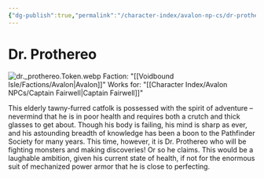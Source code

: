 ```yaml
---
{"dg-publish":true,"permalink":"/character-index/avalon-np-cs/dr-prothereo/","title":"Dr. Prothereo","tags":["Avalon","NPC"],"created":"2025-05-30T19:47:49.000-05:00"}
---
```


# Dr. Prothereo
![dr._prothereo.Token.webp](/img/user/Voidbound%20token%20images/dr._prothereo.Token.webp)
Faction: "[[Voidbound Isle/Factions/Avalon\|Avalon]]"
Works for: "[[Character Index/Avalon NPCs/Captain Fairwell\|Captain Fairwell]]"

This elderly tawny-furred catfolk is possessed with the spirit of adventure – nevermind that he is in poor health and requires both a crutch and thick glasses to get about. Though his body is failing, his mind is sharp as ever, and his astounding breadth of knowledge has been a boon to the Pathfinder Society for many years. This time, however, it is Dr. Prothereo who will be fighting monsters and making discoveries! Or so he claims. This would be a laughable ambition, given his current state of health, if not for the enormous suit of mechanized power armor that he is close to perfecting.